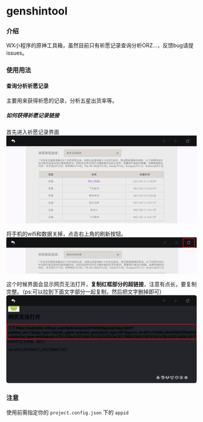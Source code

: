 # genshintool

### 介绍
WX小程序的原神工具箱，虽然目前只有祈愿记录查询分析ORZ...，反馈bug请提issues。

### 使用用法
#### 查询分析祈愿记录
主要用来获得祈愿的记录，分析五星出货率等。
##### 如何获得祈愿记录链接
首先进入祈愿记录界面
![祈愿记录](https://github.com/wqhui/genshintool/blob/master/img/wishRecords1.png)

将手机的wifi和数据关掉，点击右上角的刷新按钮。
![祈愿记录](https://github.com/wqhui/genshintool/blob/master/img/wishRecords2.png)

这个时候界面会显示网页无法打开，**复制红框部分的超链接**，注意有点长，要复制完整。（ps:可以拉到下面文字部分一起复制，然后把文字删掉即可）
![祈愿记录](https://github.com/wqhui/genshintool/blob/master/img/wishRecords3.png)

### 注意
使用前需指定你的 `project.config.json` 下的 `appid` 

